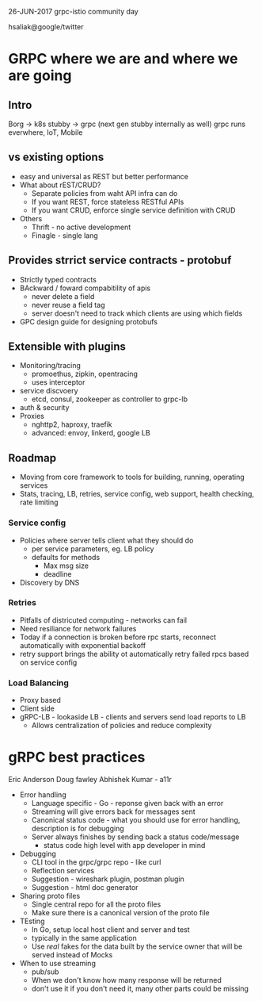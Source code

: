 26-JUN-2017
grpc-istio community day

hsaliak@google/twitter

# GRPC where we are and where we are going
## Intro
Borg -> k8s
stubby -> grpc (next gen stubby internally as well)
grpc runs everwhere, IoT, Mobile

## vs existing options
* easy and universal as REST but better performance
* What about rEST/CRUD?
    * Separate policies from waht API infra can do
    * If you want REST, force stateless RESTful APIs
    * If you want CRUD, enforce single service definition with CRUD
* Others
    * Thrift - no active development
    * Finagle - single lang

## Provides strrict service contracts - protobuf
* Strictly typed contracts
* BAckward / foward compabitility of apis
    * never delete a field
    * never reuse a field tag
    * server doesn't need to track which clients are using which fields
* GPC design guide for designing protobufs

## Extensible with plugins
* Monitoring/tracing
    * promoethus, zipkin, opentracing
    * uses interceptor
* service discvoery
    * etcd, consul, zookeeper as controller to grpc-lb
* auth & security
* Proxies
    * nghttp2, haproxy, traefik
    * advanced: envoy, linkerd, google LB

## Roadmap
* Moving from core framework to tools for building, running, operating services
* Stats, tracing, LB, retries, service config, web support, health checking, rate limiting
### Service config
* Policies where server tells client what they should do
    * per service parameters, eg. LB policy
    * defaults for methods
        * Max msg size
        * deadline
* Discovery by DNS
### Retries
* Pitfalls of districuted computing - networks can fail
* Need resiliance for network failures
* Today if a connection is broken before rpc starts, reconnect automatically with exponential backoff
* retry support brings the ability ot automatically retry failed rpcs based on service config
### Load Balancing
* Proxy based
* Client side
* gRPC-LB - lookaside LB - clients and servers send load reports to LB
    * Allows centralization of policies and reduce complexity

# gRPC best practices
Eric Anderson
Doug fawley
Abhishek Kumar - a11r

* Error handling
    * Language specific - Go - reponse given back with an error
    * Streaming will give errors back for messages sent
    * Canonical status code - what you should use for error handling, description is for debugging
    * Server always finishes by sending back a status code/message
        * status code high level with app developer in mind
* Debugging
    * CLI tool in the grpc/grpc repo - like curl
    * Reflection services
    * Suggestion - wireshark plugin, postman plugin
    * Suggestion - html doc generator
* Sharing proto files
    * Single central repo for all the proto files
    * Make sure there is a canonical version of the proto file
* TEsting
    * In Go, setup local host client and server and test
    * typically in the same application
    * Use *real* fakes for the data built by the service owner that will be served instead of Mocks
* When to use streaming
    * pub/sub
    * When we don't know how many response will be returned
    * don't use it if you don't need it, many other parts could be missing

